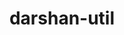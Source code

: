 ---
title: "darshan-util"
layout: cache
categories: [package, v0.18]
meta: {"versions": ["3.3.1"], "compilers": ["gcc@7.5.0"]}
spec_files: 
 - spec-0.json
spec_names:
 - 'darshan-util@3.3.1%gcc@7.5.0~apmpi~apxc~bzip2 arch=linux-ubuntu18.04-x86_64 ^zlib@1.2.12%gcc@7.5.0+optimize+pic+shared patches=0d38234 arch=linux-ubuntu18.04-x86_64'
---